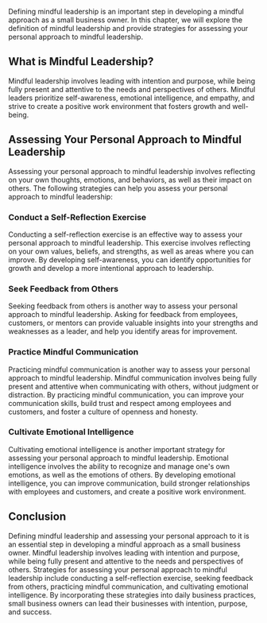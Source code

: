 
Defining mindful leadership is an important step in developing a mindful approach as a small business owner. In this chapter, we will explore the definition of mindful leadership and provide strategies for assessing your personal approach to mindful leadership.

What is Mindful Leadership?
---------------------------

Mindful leadership involves leading with intention and purpose, while being fully present and attentive to the needs and perspectives of others. Mindful leaders prioritize self-awareness, emotional intelligence, and empathy, and strive to create a positive work environment that fosters growth and well-being.

Assessing Your Personal Approach to Mindful Leadership
------------------------------------------------------

Assessing your personal approach to mindful leadership involves reflecting on your own thoughts, emotions, and behaviors, as well as their impact on others. The following strategies can help you assess your personal approach to mindful leadership:

### Conduct a Self-Reflection Exercise

Conducting a self-reflection exercise is an effective way to assess your personal approach to mindful leadership. This exercise involves reflecting on your own values, beliefs, and strengths, as well as areas where you can improve. By developing self-awareness, you can identify opportunities for growth and develop a more intentional approach to leadership.

### Seek Feedback from Others

Seeking feedback from others is another way to assess your personal approach to mindful leadership. Asking for feedback from employees, customers, or mentors can provide valuable insights into your strengths and weaknesses as a leader, and help you identify areas for improvement.

### Practice Mindful Communication

Practicing mindful communication is another way to assess your personal approach to mindful leadership. Mindful communication involves being fully present and attentive when communicating with others, without judgment or distraction. By practicing mindful communication, you can improve your communication skills, build trust and respect among employees and customers, and foster a culture of openness and honesty.

### Cultivate Emotional Intelligence

Cultivating emotional intelligence is another important strategy for assessing your personal approach to mindful leadership. Emotional intelligence involves the ability to recognize and manage one's own emotions, as well as the emotions of others. By developing emotional intelligence, you can improve communication, build stronger relationships with employees and customers, and create a positive work environment.

Conclusion
----------

Defining mindful leadership and assessing your personal approach to it is an essential step in developing a mindful approach as a small business owner. Mindful leadership involves leading with intention and purpose, while being fully present and attentive to the needs and perspectives of others. Strategies for assessing your personal approach to mindful leadership include conducting a self-reflection exercise, seeking feedback from others, practicing mindful communication, and cultivating emotional intelligence. By incorporating these strategies into daily business practices, small business owners can lead their businesses with intention, purpose, and success.
